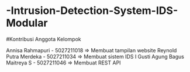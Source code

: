 # -Intrusion-Detection-System-IDS-Modular

#Kontribusi Anggota Kelompok

Annisa Rahmapuri - 5027211018 => Membuat tampilan website
Reynold Putra Merdeka - 5027211034 => Membuat sistem IDS 
I Gusti Agung Bagus Maitreya S - 5027211046 => Membuat REST API
